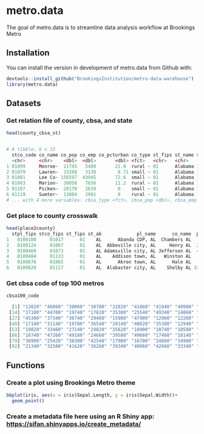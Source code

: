 # metro.data

<!-- badges: start -->
<!-- badges: end -->

The goal of metro.data is to streamline data analysis workflow at Brookings Metro

## Installation

You can install the version in development of metro.data from Github with: 

``` r
devtools::install_github("BrookingsInstitution/metro-data-warehouse")
library(metro.data)
```

## Datasets

### Get relation file of county, cbsa, and state
``` r
head(county_cbsa_st)


# A tibble: 6 x 15
  stco_code co_name co_pop co_emp co_pcturban co_type st_fips st_name st_emp cbsa_code cbsa_name
  <chr>     <chr>    <dbl>  <dbl>       <dbl> <fct>   <chr>   <chr>    <dbl> <chr>     <chr>    
1 01099     Monroe~  21745   5400       21.0  rural ~ 01      Alabama 1.61e6 NA        NA       
2 01079     Lawren~  33288   3138        8.71 small ~ 01      Alabama 1.61e6 19460     Decatur,~
3 01081     Lee Co~ 156597  43945       72.6  small ~ 01      Alabama 1.61e6 12220     Auburn-O~
4 01093     Marion~  30058   7656       11.2  rural ~ 01      Alabama 1.61e6 NA        NA       
5 01107     Picken~  20170   2639        0    small ~ 01      Alabama 1.61e6 46220     Tuscaloo~
6 01119     Sumter~  13084   2991        0    rural ~ 01      Alabama 1.61e6 NA        NA       
# ... with 4 more variables: cbsa_type <fct>, cbsa_pop <dbl>, cbsa_emp <dbl>, cbsa_size <fct>
```
### Get place to county crosswalk

``` r
head(place2county)
  stpl_fips stco_fips st_fips st_ab             pl_name      co_name  pl_pop16 afact1 afact2
1   0100100     01017      01    AL      Abanda CDP, AL  Chambers AL   189.912      1  0.006
2   0100124     01067      01    AL  Abbeville city, AL     Henry AL  2666.561      1  0.155
3   0100460     01073      01    AL Adamsville city, AL Jefferson AL  4529.245      1  0.007
4   0100484     01133      01    AL    Addison town, AL   Winston AL   736.979      1  0.031
5   0100676     01065      01    AL      Akron town, AL      Hale AL   337.748      1  0.023
6   0100820     01117      01    AL  Alabaster city, AL    Shelby AL 32769.300      1  0.156

``` 

### Get cbsa code of top 100 metros

``` r
cbsa100_code

  [1] "13820" "46060" "38060" "30780" "32820" "41860" "41940" "40900" "41740" "31080" "40140" "23420" "12540"
 [14] "37100" "44700" "19740" "17820" "35300" "25540" "49340" "14860" "37980" "35840" "27260" "19660" "33100"
 [27] "45300" "37340" "36740" "29460" "15980" "47900" "12060" "12260" "46520" "14260" "41180" "16980" "26900"
 [40] "17140" "31140" "19780" "36540" "28140" "48620" "35380" "12940" "14460" "39300" "44140" "12580" "24340"
 [53] "19820" "33460" "27140" "29820" "35620" "10900" "10740" "10580" "45060" "40380" "15380" "39100" "20500"
 [66] "16740" "47260" "49180" "24660" "39580" "49660" "17460" "18140" "19430" "10420" "45780" "36420" "46140"
 [79] "38900" "25420" "38300" "42540" "17900" "16700" "24860" "34980" "28940" "19100" "41700" "12420" "26420"
 [92] "21340" "32580" "41620" "36260" "39340" "40060" "42660" "33340" "31540"

```


## Functions
### Create a plot using Brookings Metro theme
 
```r
bbplot(iris, aes(x = iris$Sepal.Length, y = iris$Sepal.Width))+
  geom_point()
```

### Create a metadata file here using an R Shiny app: https://sifan.shinyapps.io/create_metadata/


